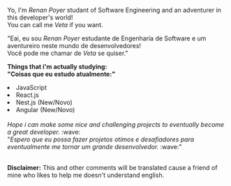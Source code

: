 Yo, I'm <i>Renan Poyer</i> studant of Software Engineering and an adventurer in this developer's world! <br>
You can call me <i>Veta</i> if you want.

"Eai, eu sou <i>Renan Poyer</i> estudante de Engenharia de Software e um aventureiro neste mundo de desenvolvedores! <br>
Você pode me chamar de <i>Veta</i> se quiser."

<b>Things that i'm actually studying:<br>
"Coisas que eu estudo atualmente:"</b>
<br>
<li>JavaScript</li>
<li>React.js</li>
<li>Nest.js (New/Novo)</li>
<li>Angular (New/Novo)</li>
<br>
<em>Hope i can make some nice and challenging projects to eventually become a great developer.</em> :wave: <br>
"<em>Espero que eu possa fazer projetos otimos e desafiadores para eventualmente me tornar um grande desenvolvedor.</em> :wave:" <br><br>

<b>Disclaimer:</b> This and other comments will be translated cause a friend of mine who likes to help me doesn't understand english.
